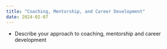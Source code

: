 ```yaml
---
title: "Coaching, Mentorship, and Career Development"
date: 2024-02-07
---
```


- Describe your approach to coaching, mentorship and career development